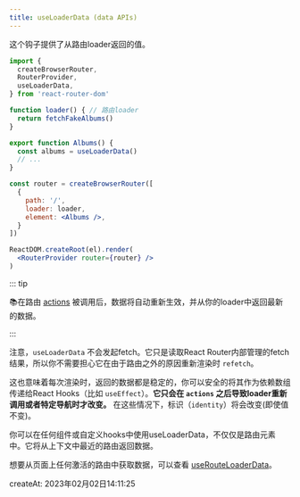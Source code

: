 ```yaml
---
title: useLoaderData (data APIs)
---
```


这个钩子提供了从路由loader返回的值。

```jsx {4,7,12}
import {
  createBrowserRouter,
  RouterProvider,
  useLoaderData,
} from 'react-router-dom'

function loader() { // 路由loader
  return fetchFakeAlbums()
}

export function Albums() {
  const albums = useLoaderData()
  // ...
}

const router = createBrowserRouter([
  {
    path: '/',
    loader: loader,
    element: <Albums />,
  }
])

ReactDOM.createRoot(el).render(
  <RouterProvider router={router} />
)
```

::: tip

📚在路由 [actions](../route/action) 被调用后，数据将自动重新生效，并从你的loader中返回最新的数据。

:::

注意，`useLoaderData` 不会发起fetch。它只是读取React Router内部管理的fetch结果，所以你不需要担心它在由于路由之外的原因重新渲染时 `refetch`。

这也意味着每次渲染时，返回的数据都是稳定的，你可以安全的将其作为依赖数组传递给React Hooks（比如 `useEffect`）。**它只会在 `actions` 之后导致loader重新调用或者特定导航时才改变。** 在这些情况下，标识（`identity`）将会改变(即使值不变)。

你可以在任何组件或自定义hooks中使用useLoaderData，不仅仅是路由元素中。它将从上下文中最近的路由返回数据。

想要从页面上任何激活的路由中获取数据，可以查看 [useRouteLoaderData](./useRouteLoaderData)。



createAt: 2023年02月02日14:11:25

